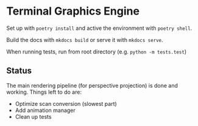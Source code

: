 # Terminal Graphics Engine

Set up with `poetry install` and active the environment with `poetry shell`.

Build the docs with `mkdocs build` or serve it with `mkdocs serve`.

When running tests, run from root directory (e.g. `python -m tests.test`)

## Status

The main rendering pipeline (for perspective projection) is done and working. Things left to do are:

-   Optimize scan conversion (slowest part)
-   Add animation manager
-   Clean up tests

